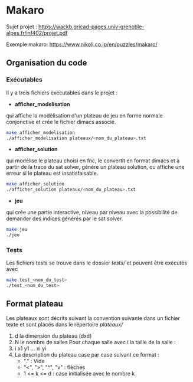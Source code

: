 # Makaro

Sujet projet :
https://wackb.gricad-pages.univ-grenoble-alpes.fr/inf402/projet.pdf

Exemple makaro:
https://www.nikoli.co.jp/en/puzzles/makaro/

## Organisation du code

### Exécutables
Il y a trois fichiers exécutables dans le projet :

- **afficher_modelisation**

qui affiche la modélisation d'un plateau de jeu en forme normale conjonctive et crée le fichier dimacs associé.

```sh
make afficher_modelisation
./afficher_modelisation plateaux/<nom_du_plateau>.txt
```

- **afficher_solution**

qui modélise le plateau choisi en fnc, le convertit en format dimacs et à partir de la trace du sat solver, génère un plateau solution, ou affiche une erreur si le plateau est insatisfaisable.

```sh
make afficher_solution
./afficher_solution plateaux/<nom_du_plateau>.txt
```

- **jeu**

qui crée une partie interactive, niveau par niveau avec la possibilité de demander des indices générés par le sat solver.

```sh
make jeu
./jeu
```


### Tests
Les fichiers tests se trouve dans le dossier _tests/_ et peuvent être exécutés avec 

```sh
make test_<nom_du_test>
./test_<nom_du_test>
```

## Format plateau

Les plateaux sont décrits suivant la convention suivante dans un fichier texte et sont placés dans le répertoire _plateaux/_

1. d la dimension du plateau (dxd)
2. N le nombre de salles
Pour chaque salle avec i la taille de la salle :
3. i x1 y1 ... xi yi
4. La description du plateau case par case suivant ce format :
   - "."                 : Vide
   - "<", ">", "^", "v"  : flèches
   - 1 <= k <= d         : case initialisée avec le nombre k
    
